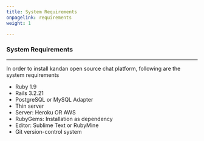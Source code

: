 ```yaml
---
title: System Requirements
onpagelink: requirements
weight: 1

---
```


### System Requirements
-------------------

In order to install kandan open source chat platform, following are the system requirements

- Ruby 1.9
- Rails 3.2.21
- PostgreSQL or MySQL Adapter
- Thin server
- Server: Heroku OR AWS
- RubyGems: Installation as dependency
- Editor: Sublime Text or RubyMine
- Git version-control system
 

